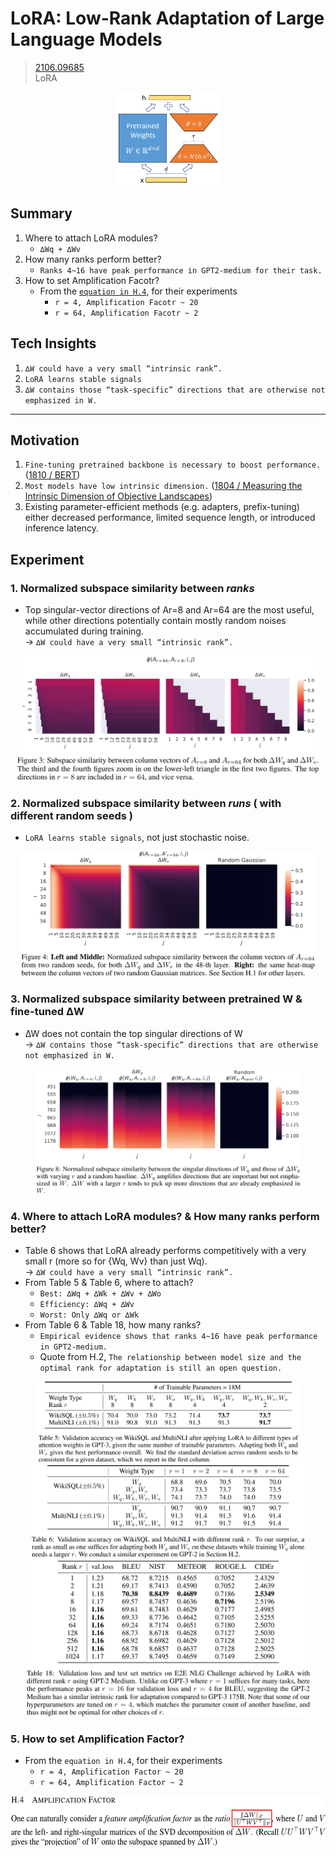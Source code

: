 # LoRA: Low-Rank Adaptation of Large Language Models
> [2106.09685](https://arxiv.org/abs/2106.09685)<br>
> LoRA
<div align=center><img src="/figures/2106.09685.01.png" style="height: 150px; width: auto;"/></div>

## Summary 
1. Where to attach LoRA modules?
    - `∆Wq + ∆Wv`
2. How many ranks perform better?
    - `Ranks 4~16 have peak performance in GPT2-medium for their task.`
3. How to set Amplification Facotr?
    - From the [`equation in H.4`](#5-how-to-set-amplification-factor), for their experiments
        - `r = 4, Amplification Facotr ~ 20`
        - `r = 64, Amplification Facotr ~ 2`

## Tech Insights 
1. `∆W could have a very small “intrinsic rank”.`
2. `LoRA learns stable signals`
3. `∆W contains those “task-specific” directions that are otherwise not emphasized in W.`

---

## Motivation 
1. `Fine-tuning pretrained backbone is necessary to boost performance.` ([1810 / BERT](https://github.com/YCChu1995/Paper-Summary/blob/main/1810_BERT%20-%20Pre-training%20of%20Deep%20Bidirectional%20Transformers%20for%20Language%20Understanding.md))
2. `Most models have low intrinsic dimension.` ([1804 / Measuring the Intrinsic Dimension of Objective Landscapes](https://github.com/YCChu1995/Paper-Summary/blob/main/1804_Measuring%20the%20Intrinsic%20Dimension%20of%20Objective%20Landscapes.md))
3. Existing parameter-efficient methods (e.g. adapters, prefix-tuning) either decreased performance, limited sequence length, or introduced inference latency.

## Experiment
### 1. Normalized subspace similarity between **_ranks_**
- Top singular-vector directions of Ar=8 and Ar=64 are the most useful, while other directions potentially contain mostly random noises accumulated during training.<br>
  &rarr; `∆W could have a very small “intrinsic rank”.`
<div align=center><img src="/figures/2106.09685.02.png" style="height: 200px; width: auto;"/></div>

### 2. Normalized subspace similarity between **_runs_** ( with different random seeds )
- `LoRA learns stable signals`, not just stochastic noise.
<div align=center><img src="/figures/2106.09685.03.png" style="height: 200px; width: auto;"/></div>

### 3. Normalized subspace similarity between **pretrained W** & **fine-tuned ΔW**
- ∆W does not contain the top singular directions of W<br>
  &rarr; `∆W contains those “task-specific” directions that are otherwise not emphasized in W.`
<div align=center><img src="/figures/2106.09685.04.png" style="height: 200px; width: auto;"/></div>

### 4. Where to attach LoRA modules? & How many ranks perform better?
- Table 6 shows that LoRA already performs competitively with a very small r (more so for {Wq, Wv} than just Wq).<br>
  &rarr; `∆W could have a very small “intrinsic rank”.`
- From Table 5 & Table 6, where to attach?
    - `Best: ∆Wq + ∆Wk + ∆Wv + ∆Wo`
    - `Efficiency: ∆Wq + ∆Wv`
    - `Worst: Only ∆Wq or ∆Wk`
- From Table 6 & Table 18, how many ranks?
    - `Empirical evidence shows that ranks 4~16 have peak performance in GPT2-medium.`
    - Quote from H.2, `The relationship between model size and the optimal rank for adaptation is still an open question.`
  
<div align=center><img src="/figures/2106.09685.05.png" style="height: 130px; width: auto;"/></div>
<div align=center><img src="/figures/2106.09685.06.png" style="height: 150px; width: auto;"/></div>
<div align=center><img src="/figures/2106.09685.07.png" style="height: 250px; width: auto;"/></div>

### 5. How to set Amplification Factor?
- From the `equation in H.4`, for their experiments
    - `r = 4, Amplification Factor ~ 20`
    - `r = 64, Amplification Factor ~ 2`
<div align=center><img src="/figures/2106.09685.08.png" style="height: 80px; width: auto;"/></div>
